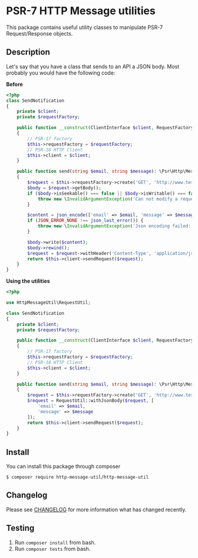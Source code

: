 # PSR-7 HTTP Message utilities

This package contains useful utility classes to manipulate PSR-7 Request/Response objects.

## Description

Let's say that you have a class that sends to an API a JSON body.
Most probably you would have the following code:

**Before** 

```php
<?php
class SendNotification
{
    private $client;
    private $requestFactory;

    public function __construct(ClientInterface $client, RequestFactoryInterface $requestFactory)
    {
        // PSR-17 factory
        $this->requestFactory = $requestFactory;
        // PSR-18 HTTP Client
        $this->client = $client;
    }

    public function send(string $email, string $message): \Psr\Http\Message\ResponseInterface
    {
        $request = $this->requestFactory->create('GET', 'http://www.testurl.com');
        $body = $request->getBody();
        if ($body->isSeekable() === false || $body->isWritable() === false) {
            throw new \InvalidArgumentException('Can not modify a request with non writable body.');
        }

        $content = json_encode(['email' => $email, 'message' => $message]);
        if (JSON_ERROR_NONE !== json_last_error()) {
            throw new \InvalidArgumentException('Json encoding failed: ' . json_last_error());
        }

        $body->write($content);
        $body->rewind();
        $request = $request->withHeader('Content-Type', 'application/json');
        return $this->client->sendRequest($request);
    }
}
```

**Using the utilities**

```php
<?php

use HttpMessageUtil\RequestUtil;

class SendNotification
{
    private $client;
    private $requestFactory;

    public function __construct(ClientInterface $client, RequestFactoryInterface $requestFactory)
    {
        // PSR-17 factory
        $this->requestFactory = $requestFactory;
        // PSR-18 HTTP Client
        $this->client = $client;
    }

    public function send(string $email, string $message): \Psr\Http\Message\ResponseInterface
    {
        $request = $this->requestFactory->create('GET', 'http://www.testurl.com');
        $request = RequestUtil::withJsonBody($request, [
            'email' => $email,
            'message' => $message
        ]);
        return $this->client->sendRequest($request);
    }
}
```

## Install

You can install this package through composer

```
$ composer require http-message-util/http-message-util
```

## Changelog

Please see [CHANGELOG](CHANGELOG.md) for more information what has changed recently.

## Testing

1. Run `composer install` from bash.
2. Run `composer tests` from bash.
